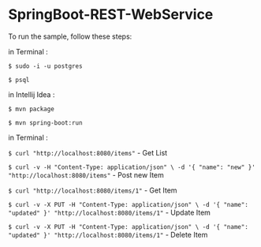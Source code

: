 # SpringBoot-REST-WebService
To run the sample, follow these steps:

in Terminal :

`$ sudo -i -u postgres`

`$ psql`



in Intellij Idea :

`$ mvn package`

`$ mvn spring-boot:run`



in Terminal :

`$ curl "http://localhost:8080/items"` - Get List

`$ curl -v -H "Content-Type: application/json" \
   -d '{ "name": "new" }' "http://localhost:8080/items"` - Post new Item

`$ curl "http://localhost:8080/items/1"` - Get Item

`$ curl -v -X PUT -H "Content-Type: application/json" \
   -d '{ "name": "updated" }' "http://localhost:8080/items/1"` - Update Item

`$ curl -v -X PUT -H "Content-Type: application/json" \
   -d '{ "name": "updated" }' "http://localhost:8080/items/1"` - Delete Item